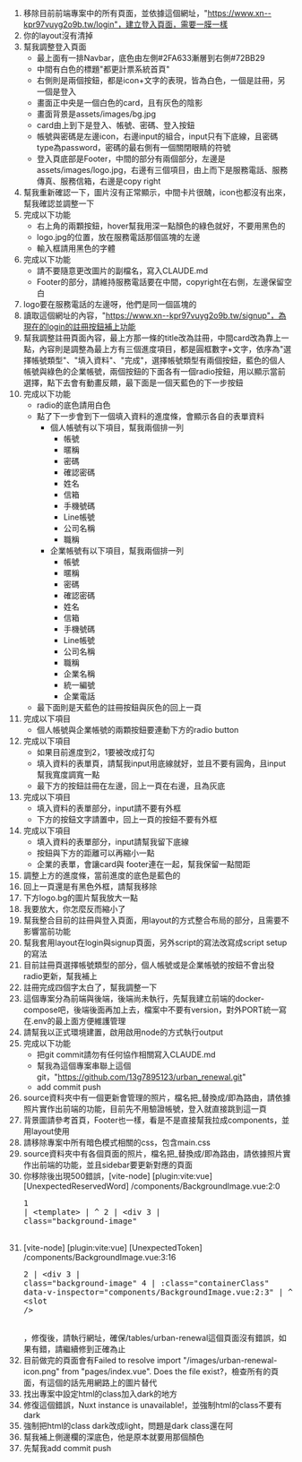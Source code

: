 1. 移除目前前端專案中的所有頁面，並依據這個網址，"https://www.xn--kpr97vuyg2o9b.tw/login"，建立登入頁面，需要一膜一樣
2. 你的layout沒有清掉
3. 幫我調整登入頁面
    - 最上面有一排Navbar，底色由左側#2FA633漸層到右側#72BB29
    - 中間有白色的標題"都更計票系統首頁"
    - 右側則是兩個按鈕，都是icon+文字的表現，皆為白色，一個是註冊，另一個是登入
    - 畫面正中央是一個白色的card，且有灰色的陰影
    - 畫面背景是assets/images/bg.jpg
    - card由上到下是登入、帳號、密碼、登入按鈕
    - 帳號與密碼是左邊icon，右邊input的組合，input只有下底線，且密碼type為password，密碼的最右側有一個關閉眼睛的符號
    - 登入頁底部是Footer，中間的部分有兩個部分，左邊是assets/images/logo.jpg，右邊有三個項目，由上而下是服務電話、服務傳真、服務信箱，右邊是copy right
4. 幫我重新確認一下，圖片沒有正常顯示，中間卡片很醜，icon也都沒有出來，幫我確認並調整一下
5. 完成以下功能
    - 右上角的兩顆按鈕，hover幫我用深一點顏色的綠色就好，不要用黑色的
    - logo.jpg的位置，放在服務電話那個區塊的左邊
    - 輸入框請用黑色的字體
6. 完成以下功能
    - 請不要隨意更改圖片的副檔名，寫入CLAUDE.md
    - Footer的部分，請維持服務電話要在中間，copyright在右側，左邊保留空白
7. logo要在服務電話的左邊呀，他們是同一個區塊的
8. 讀取這個網址的內容，"https://www.xn--kpr97vuyg2o9b.tw/signup"，為現在的login的註冊按鈕補上功能
9. 幫我調整註冊頁面內容，最上方那一條的title改為註冊，中間card改為靠上一點，內容則是調整為最上方有三個進度項目，都是圓框數字+文字，依序為"選擇帳號類型"、"填入資料"、"完成"，選擇帳號類型有兩個按鈕，藍色的個人帳號與綠色的企業帳號，兩個按鈕的下面各有一個radio按鈕，用以顯示當前選擇，點下去會有動畫反饋，最下面是一個天藍色的下一步按鈕
10. 完成以下功能
    - radio的底色請用白色
    - 點了下一步會到下一個填入資料的進度條，會顯示各自的表單資料
        * 個人帳號有以下項目，幫我兩個排一列
            + 帳號
            + 暱稱
            + 密碼
            + 確認密碼
            + 姓名
            + 信箱
            + 手機號碼
            + Line帳號
            + 公司名稱
            + 職稱
        * 企業帳號有以下項目，幫我兩個排一列
            + 帳號
            + 暱稱
            + 密碼
            + 確認密碼
            + 姓名
            + 信箱
            + 手機號碼
            + Line帳號
            + 公司名稱
            + 職稱
            + 企業名稱
            + 統一編號
            + 企業電話
    - 最下面則是天藍色的註冊按鈕與灰色的回上一頁
11. 完成以下項目
    - 個人帳號與企業帳號的兩顆按鈕要連動下方的radio button
12. 完成以下項目
    - 如果目前進度到2，1要被改成打勾
    - 填入資料的表單頁，請幫我input用底線就好，並且不要有圓角，且input幫我寬度調寬一點
    - 最下方的按鈕註冊在左邊，回上一頁在右邊，且為灰底
13. 完成以下項目
    - 填入資料的表單部分，input請不要有外框
    - 下方的按鈕文字請置中，回上一頁的按鈕不要有外框
14. 完成以下項目
    - 填入資料的表單部分，input請幫我留下底線
    - 按鈕與下方的距離可以再縮小一點
    - 企業的表單，會讓card與 footer連在一起，幫我保留一點間距
15. 調整上方的進度條，當前進度的底色是藍色的
16. 回上一頁還是有黑色外框，請幫我移除
17. 下方logo.bg的圖片幫我放大一點
18. 我要放大，你怎麼反而縮小了
19. 幫我整合目前的註冊與登入頁面，用layout的方式整合布局的部分，且需要不影響當前功能
20. 幫我套用layout在login與signup頁面，另外script的寫法改寫成script setup的寫法
21. 目前註冊頁選擇帳號類型的部分，個人帳號或是企業帳號的按鈕不會出發radio更新，幫我補上
22. 註冊完成四個字太白了，幫我調整一下
23. 這個專案分為前端與後端，後端尚未執行，先幫我建立前端的docker-compose吧，後端後面再加上去，檔案中不要有version，對外PORT統一寫在.env的最上面方便維護管理
24. 請幫我以正式環境建置，啟用啟用node的方式執行output
25. 完成以下功能
    - 把git commit請勿有任何協作相關寫入CLAUDE.md
    - 幫我為這個專案串聯上這個git，"https://github.com/13g7895123/urban_renewal.git"
    - add commit push
26. source資料夾中有一個更新會管理的照片，檔名把_替換成/即為路由，請依據照片實作出前端的功能，目前先不用驗證帳號，登入就直接跳到這一頁
27. 背景圖請參考首頁，Footer也一樣，看是不是直接幫我拉成components，並用layout使用
28. 請移除專案中所有暗色模式相關的css，包含main.css
29. source資料夾中有各個頁面的照片，檔名把_替換成/即為路由，請依據照片實作出前端的功能，並且sidebar要更新對應的頁面
30. 你移除後出現500錯誤，[vite-node] [plugin:vite:vue] [UnexpectedReservedWord] /components/BackgroundImage.vue:2:0 <br><pre>1 | &lt;template&gt; | ^ 2 | &lt;div 3 | class="background-image"</pre><br>
31. [vite-node] [plugin:vite:vue] [UnexpectedToken] /components/BackgroundImage.vue:3:16 <br><pre>2 | &lt;div 3 | class="background-image" 4 | :class="containerClass" data-v-inspector="components/BackgroundImage.vue:2:3" | ^ 5 | &gt; 6 | &lt;slot /&gt;</pre><br>，修復後，請執行網址，確保/tables/urban-renewal這個頁面沒有錯誤，如果有錯，請繼續修到正確為止
32. 目前做完的頁面會有Failed to resolve import "/images/urban-renewal-icon.png" from "pages/index.vue". Does the file exist?，檢查所有的頁面，有這個的話先用網路上的圖片替代
33. 找出專案中設定html的class加入dark的地方
34. 修復這個錯誤，Nuxt instance is unavailable!，並強制html的class不要有dark
35. 強制把html的class dark改成light，問題是dark class還在阿
36. 幫我補上側邊欄的深底色，他是原本就要用那個顏色
37. 先幫我add commit push